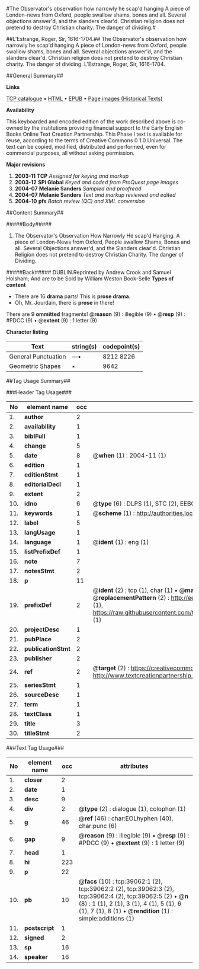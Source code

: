 #The Observator's observation how narrowly he scap'd hanging A piece of London-news from Oxford, people swallow shams, bones and all. Several objections answer'd, and the slanders clear'd. Christian religion does not pretend to destroy Christian charity. The danger of dividing.#

##L'Estrange, Roger, Sir, 1616-1704.##
The Observator's observation how narrowly he scap'd hanging A piece of London-news from Oxford, people swallow shams, bones and all. Several objections answer'd, and the slanders clear'd. Christian religion does not pretend to destroy Christian charity. The danger of dividing.
L'Estrange, Roger, Sir, 1616-1704.

##General Summary##

**Links**

[TCP catalogue](http://www.ota.ox.ac.uk/tcp/)  • 
[HTML](http://tei.it.ox.ac.uk/tcp/Texts-HTML/free/A47/A47898.html)  • 
[EPUB](http://tei.it.ox.ac.uk/tcp/Texts-EPUB/free/A47/A47898.epub) • 
[Page images (Historical Texts)](https://data.historicaltexts.jisc.ac.uk/view?pubId=eebo-99834561e&pageId=eebo-99834561e-39062-1)

**Availability**

This keyboarded and encoded edition of the
	       work described above is co-owned by the institutions
	       providing financial support to the Early English Books
	       Online Text Creation Partnership. This Phase I text is
	       available for reuse, according to the terms of Creative
	       Commons 0 1.0 Universal. The text can be copied,
	       modified, distributed and performed, even for
	       commercial purposes, all without asking permission.

**Major revisions**

1. __2003-11__ __TCP__ *Assigned for keying and markup*
1. __2003-12__ __SPi Global__ *Keyed and coded from ProQuest page images*
1. __2004-07__ __Melanie Sanders__ *Sampled and proofread*
1. __2004-07__ __Melanie Sanders__ *Text and markup reviewed and edited*
1. __2004-10__ __pfs__ *Batch review (QC) and XML conversion*

##Content Summary##

#####Body#####

1. The Observator's Observation How Narrowly He scap'd Hanging. A piece of London-News from Oxford, People swallow Shams, Bones and all. Several Objections answer'd, and the Slanders clear'd. Christian Religion does not pretend to destroy Christian Charity. The danger of Dividing.

#####Back#####
DUBLIN.Reprinted by Andrew Crook and Samuel Holsham; And are to be Sold by William Weston Book-Selle
**Types of content**

  * There are 16 **drama** parts! This is **prose drama**.
  * Oh, Mr. Jourdain, there is **prose** in there!

There are 9 **ommitted** fragments! 
 @__reason__ (9) : illegible (9)  •  @__resp__ (9) : #PDCC (9)  •  @__extent__ (9) : 1 letter (9)

**Character listing**


|Text|string(s)|codepoint(s)|
|---|---|---|
|General Punctuation|—•|8212 8226|
|Geometric Shapes|▪|9642|

##Tag Usage Summary##

###Header Tag Usage###

|No|element name|occ|attributes|
|---|---|---|---|
|1.|__author__|2||
|2.|__availability__|1||
|3.|__biblFull__|1||
|4.|__change__|5||
|5.|__date__|8| @__when__ (1) : 2004-11 (1)|
|6.|__edition__|1||
|7.|__editionStmt__|1||
|8.|__editorialDecl__|1||
|9.|__extent__|2||
|10.|__idno__|6| @__type__ (6) : DLPS (1), STC (2), EEBO-CITATION (1), PROQUEST (1), VID (1)|
|11.|__keywords__|1| @__scheme__ (1) : http://authorities.loc.gov/ (1)|
|12.|__label__|5||
|13.|__langUsage__|1||
|14.|__language__|1| @__ident__ (1) : eng (1)|
|15.|__listPrefixDef__|1||
|16.|__note__|7||
|17.|__notesStmt__|2||
|18.|__p__|11||
|19.|__prefixDef__|2| @__ident__ (2) : tcp (1), char (1)  •  @__matchPattern__ (2) : ([0-9\-]+):([0-9IVX]+) (1), (.+) (1)  •  @__replacementPattern__ (2) : http://eebo.chadwyck.com/downloadtiff?vid=$1&page=$2 (1), https://raw.githubusercontent.com/textcreationpartnership/Texts/master/tcpchars.xml#$1 (1)|
|20.|__projectDesc__|1||
|21.|__pubPlace__|2||
|22.|__publicationStmt__|2||
|23.|__publisher__|2||
|24.|__ref__|2| @__target__ (2) : https://creativecommons.org/publicdomain/zero/1.0/ (1), http://www.textcreationpartnership.org/docs/. (1)|
|25.|__seriesStmt__|1||
|26.|__sourceDesc__|1||
|27.|__term__|1||
|28.|__textClass__|1||
|29.|__title__|3||
|30.|__titleStmt__|2||


###Text Tag Usage###

|No|element name|occ|attributes|
|---|---|---|---|
|1.|__closer__|2||
|2.|__date__|1||
|3.|__desc__|9||
|4.|__div__|2| @__type__ (2) : dialogue (1), colophon (1)|
|5.|__g__|46| @__ref__ (46) : char:EOLhyphen (40), char:punc (6)|
|6.|__gap__|9| @__reason__ (9) : illegible (9)  •  @__resp__ (9) : #PDCC (9)  •  @__extent__ (9) : 1 letter (9)|
|7.|__head__|1||
|8.|__hi__|223||
|9.|__p__|22||
|10.|__pb__|10| @__facs__ (10) : tcp:39062:1 (2), tcp:39062:2 (2), tcp:39062:3 (2), tcp:39062:4 (2), tcp:39062:5 (2)  •  @__n__ (8) : 1 (1), 2 (1), 3 (1), 4 (1), 5 (1), 6 (1), 7 (1), 8 (1)  •  @__rendition__ (1) : simple:additions (1)|
|11.|__postscript__|1||
|12.|__signed__|2||
|13.|__sp__|16||
|14.|__speaker__|16||
